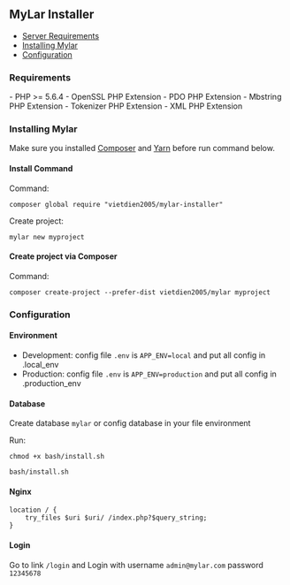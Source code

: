 ## MyLar Installer

- [Server Requirements](#requirements)
- [Installing Mylar](#installing-mylar)
- [Configuration](#configuration)

<a name="requirements"></a>
### Requirements

<div class="content-list" markdown="1">
- PHP >= 5.6.4
- OpenSSL PHP Extension
- PDO PHP Extension
- Mbstring PHP Extension
- Tokenizer PHP Extension
- XML PHP Extension
</div>

<a name="installing-mylar"></a>
### Installing Mylar

Make sure you installed [Composer](https://getcomposer.org) and [Yarn](https://yarnpkg.com) before run command below.

#### Install Command

Command:

    composer global require "vietdien2005/mylar-installer"

Create project:

    mylar new myproject

#### Create project via Composer

Command:

    composer create-project --prefer-dist vietdien2005/mylar myproject

<a name="configuration"></a>
### Configuration 

#### Environment

- Development: config file `.env` is `APP_ENV=local` and put all config in .local_env
- Production: config file `.env` is `APP_ENV=production` and put all config in .production_env

#### Database

Create database `mylar` or config database in your file environment

Run:
	
	chmod +x bash/install.sh

	bash/install.sh

#### Nginx

    location / {
        try_files $uri $uri/ /index.php?$query_string;
    }

#### Login

Go to link `/login` and Login with username `admin@mylar.com` password `12345678`


